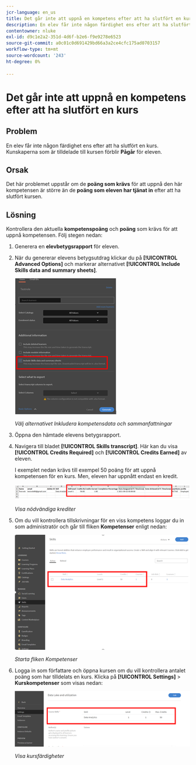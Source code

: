 ```yaml
---
jcr-language: en_us
title: Det går inte att uppnå en kompetens efter att ha slutfört en kurs
description: En elev får inte någon färdighet ens efter att ha slutfört en kurs. De färdigheter som tilldelas den kursen förblir under arbete för eleven.
contentowner: nluke
exl-id: d9c1e2a2-351d-4d6f-b2e6-f9e9278e6523
source-git-commit: a0c01c0d691429bd66a3a2ce4cfc175ad0703157
workflow-type: tm+mt
source-wordcount: '243'
ht-degree: 0%

---
```


# Det går inte att uppnå en kompetens efter att ha slutfört en kurs

## Problem

En elev får inte någon färdighet ens efter att ha slutfört en kurs. Kunskaperna som är tilldelade till kursen förblir **Pågår** för eleven.

## Orsak

Det här problemet uppstår om de **poäng som krävs** för att uppnå den här kompetensen är större än de **poäng som eleven har tjänat in** efter att ha slutfört kursen.

## Lösning

Kontrollera den aktuella **kompetenspoäng** och **poäng** som krävs för att uppnå kompetensen. Följ stegen nedan:

1. Generera en **elevbetygsrapport** för eleven.
1. När du genererar elevens betygsutdrag klickar du på **[!UICONTROL Advanced Options]** och markerar alternativet **[!UICONTROL Include Skills data and summary sheets]**.

   ![](assets/advanced-options.png)

   *Välj alternativet Inkludera kompetensdata och sammanfattningar*

1. Öppna den hämtade elevens betygsrapport.
1. Navigera till bladet **[!UICONTROL Skills transcript]**. Här kan du visa **[!UICONTROL Credits Required]** och **[!UICONTROL Credits Earned]** av eleven.

   I exemplet nedan krävs till exempel 50 poäng för att uppnå kompetensen för en kurs. Men, eleven har uppnått endast en kredit.

   ![](assets/skill-transcript.png)

   *Visa nödvändiga krediter*

1. Om du vill kontrollera tillskrivningar för en viss kompetens loggar du in som administratör och går till fliken **Kompetenser** enligt nedan:

   ![](assets/skill.png)

   *Starta fliken Kompetenser*

1. Logga in som författare och öppna kursen om du vill kontrollera antalet poäng som har tilldelats en kurs. Klicka på **[!UICONTROL Settings]** > **Kurskompetenser** som visas nedan:

   ![](assets/course-skills.png)

   *Visa kursfärdigheter*
